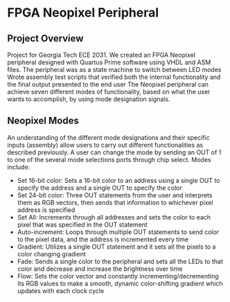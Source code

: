 # FPGA Neopixel Peripheral

## Project Overview
Project for Georgia Tech ECE 2031. We created an FPGA Neopixel peripheral designed with Quartus Prime software using VHDL and ASM files. 
The peripheral was as a state machine to switch between LED modes 
Wrote assembly test scripts that verified both the internal functionality and the final output presented to the end user
The Neopixel peripheral can achieve seven different modes of functionality, based on what the user wants to accomplish, by using mode designation signals. 


## Neopixel Modes
An understanding of the different mode designations and their specific inputs (assembly) allow users to carry out different functionalities as described previously. A user can change the mode by sending an OUT of 1 to one of the several mode selections ports through chip select. Modes include:

- Set 16-bit color: Sets a 16-bit color to an address using a single OUT to specify the address and a single OUT to specify the color
- Set 24-bit color: Three OUT statements from the user and interprets them as RGB vectors, then sends that information to whichever pixel address is specified
- Set All: Increments through all addresses and sets the color to each pixel that was specified in the OUT statement
- Auto-increment: Loops through multiple OUT statements to send color to the pixel data, and the address is incremented every time
- Gradient: Utilizes a single OUT statement and it sets all the pixels to a color changing gradient
- Fade: Sends a single color to the peripheral and sets all the LEDs to that color and decrease and increase the brightness over time
- Flow: Sets the color vector and constantly incrementing/decrementing its RGB values to make a smooth, dynamic color-shifting gradient which updates with each clock cycle
